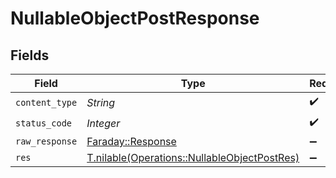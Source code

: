 # NullableObjectPostResponse


## Fields

| Field                                                                                            | Type                                                                                             | Required                                                                                         | Description                                                                                      |
| ------------------------------------------------------------------------------------------------ | ------------------------------------------------------------------------------------------------ | ------------------------------------------------------------------------------------------------ | ------------------------------------------------------------------------------------------------ |
| `content_type`                                                                                   | *String*                                                                                         | :heavy_check_mark:                                                                               | N/A                                                                                              |
| `status_code`                                                                                    | *Integer*                                                                                        | :heavy_check_mark:                                                                               | N/A                                                                                              |
| `raw_response`                                                                                   | [Faraday::Response](https://www.rubydoc.info/gems/faraday/Faraday/Response)                      | :heavy_minus_sign:                                                                               | N/A                                                                                              |
| `res`                                                                                            | [T.nilable(Operations::NullableObjectPostRes)](../../models/operations/nullableobjectpostres.md) | :heavy_minus_sign:                                                                               | OK                                                                                               |